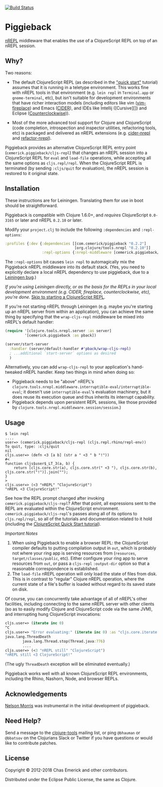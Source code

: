 [![Build Status](https://travis-ci.org/clojure-emacs/piggieback.png?branch=master)](http://travis-ci.org/clojure-emacs/piggieback)

# Piggieback

[nREPL](http://github.com/clojure/tools.nrepl) middleware that enables the
use of a ClojureScript REPL on top of an nREPL session.

## Why?

Two reasons:

* The default ClojureScript REPL (as described in the
["quick start"](https://github.com/clojure/clojurescript/wiki/Quick-Start)
tutorial) assumes that it is running in a teletype environment. This works fine
with nREPL tools in that environment (e.g. `lein repl` in `Terminal.app` or
`gnome-terminal`, etc), but isn't suitable for development environments that
have richer interaction models (including editors like vim ([vim-fireplace][]) and Emacs
([CIDER][]), and IDEs like Intellij ([Cursive][]) and Eclipse ([Counterclockwise][CCW])).

* Most of the more advanced tool support for Clojure and ClojureScript (code
  completion, introspection and inspector utilities, refactoring tools, etc) is
  packaged and delivered as nREPL extensions (e.g. [cider-nrepl][] and [refactor-nrepl][]).

Piggieback provides an alternative ClojureScript REPL entry point
(`cemerick.piggieback/cljs-repl`) that changes an nREPL session into a
ClojureScript REPL for `eval` and `load-file` operations, while accepting all
the same options as `cljs.repl/repl`. When the ClojureScript REPL is terminated
(by sending `:cljs/quit` for evaluation), the nREPL session is restored to it
original state.

## Installation

These instructions are for Leiningen. Translating them for use in boot should be
straightforward.

Piggieback is compatible with Clojure 1.6.0+, and _requires_ ClojureScript
`0.0-3165` or later and nREPL `0.2.10` or later.

Modify your `project.clj` to include the following `:dependencies` and
`:repl-options`:

```clojure
:profiles {:dev {:dependencies [[com.cemerick/piggieback "0.2.2"]
                                [org.clojure/tools.nrepl "0.2.10"]]
                 :repl-options {:nrepl-middleware [cemerick.piggieback/wrap-cljs-repl]}}}
```

The `:repl-options` bit causes `lein repl` to automagically mix the Piggieback
nREPL middleware into its default stack. (Yes, you need to explicitly declare a
local nREPL dependency to use piggieback, due to a
[Leiningen bug](https://github.com/technomancy/leiningen/issues/1771).)

_If you're using Leiningen directly, or as the basis for the REPLs in your local
development environment (e.g. CIDER, fireplace, counterclockwise, etc), you're
done._ [Skip to starting a ClojureScript REPL](#usage).

If you're not starting nREPL through Leiningen (e.g. maybe you're starting up
an nREPL server from within an application), you can achieve the same thing by
specifying that the `wrap-cljs-repl` middleware be mixed into nREPL's default
handler:

```clojure
(require '[clojure.tools.nrepl.server :as server]
         '[cemerick.piggieback :as pback])

(server/start-server
  :handler (server/default-handler #'pback/wrap-cljs-repl)
  ; ...additional `start-server` options as desired
  )
```

Alternatively, you can add `wrap-cljs-repl` to your application's hand-tweaked
nREPL handler.  Keep two things in mind when doing so:

* Piggieback needs to be "above" nREPL's
  `clojure.tools.nrepl.middleware.interruptible-eval/interruptible-eval`; it
  doesn't use `interruptible-eval`'s evaluation machinery, but it does reuse its
  execution queue and thus inherits its interrupt capability.
* Piggieback depends upon persistent REPL sessions, like those provided by
  `clojure.tools.nrepl.middleware.session/session`.)

## Usage

```
$ lein repl
....
user=> (cemerick.piggieback/cljs-repl (cljs.repl.rhino/repl-env))
To quit, type: :cljs/quit
nil
cljs.user=> (defn <3 [a b] (str a " <3 " b "!"))
#<
function cljs$user$_LT_3(a, b) {
    return [cljs.core.str(a), cljs.core.str(" <3 "), cljs.core.str(b), cljs.core.str("!")].join("");
}
>
cljs.user=> (<3 "nREPL" "ClojureScript")
"nREPL <3 ClojureScript!"
```

See how the REPL prompt changed after invoking
`cemerick.piggieback/cljs-repl`? After that point, all expressions sent to the
REPL are evaluated within the ClojureScript environment.
`cemerick.piggieback/cljs-repl`'s passes along all of its options to
`cljs.repl/repl`, so all of the tutorials and documentation related to it hold
(including the
[ClojureScript Quick Start tutorial](https://github.com/clojure/clojurescript/wiki/Quick-Start)).

*Important Notes*

1. When using Piggieback to enable a browser REPL: the ClojureScript compiler
   defaults to putting compilation output in `out`, which is probably not where
   your ring app is serving resources from (`resources`,
   `target/classes/public`, etc). Either configure your ring app to serve
   resources from `out`, or pass a `cljs-repl` `:output-dir` option so that a
   reasonable correspondence is established.
2. The `load-file` nREPL operation will only load the state of files from disk.
   This is in contrast to "regular" Clojure nREPL operation, where the current
   state of a file's buffer is loaded without regard to its saved state on disk.

Of course, you can concurrently take advantage of all of nREPL's other
facilities, including connecting to the same nREPL server with other clients (so
as to easily modify Clojure and ClojureScript code via the same JVM), and
interrupting hung ClojureScript invocations:

```clojure
cljs.user=> (iterate inc 0)
^C
cljs.user=> "Error evaluating:" (iterate inc 0) :as "cljs.core.iterate.call(null,cljs.core.inc,0);\n"
java.lang.ThreadDeath
        java.lang.Thread.stop(Thread.java:776)
		....
cljs.user=> (<3 "nREPL still" "ClojureScript")
"nREPL still <3 ClojureScript!"
```

(The ugly `ThreadDeath` exception will be eliminated eventually.)

Piggieback works well with all known ClojureScript REPL environments, including
the Rhino, Nashorn, Node, and browser REPLs.

## Acknowledgements

[Nelson Morris](http://twitter.com/xeqixeqi) was instrumental in the initial
development of piggieback.

## Need Help?

Send a message to the
[clojure-tools](http://groups.google.com/group/clojure-tools) mailing list, or
ping `@bhauman` or `@bbatsov` on the Clojurians Slack or Twitter if you
have questions or would like to contribute patches.

## License

Copyright © 2012-2018 Chas Emerick and other contributors.

Distributed under the Eclipse Public License, the same as Clojure.

[vim-fireplace]: https://github.com/tpope/vim-fireplace
[C<ursive]: https://cursive-ide.com/
[CIDER]: https://github.com/clojure-emacs/CIDER
[cider-nrepl]: https://github.com/clojure-emacs/cider-nrepl
[refactor-nrepl]: https://github.com/clojure-emacs/refactor-nrepl
[CCW]: https://github.com/ccw-ide/ccw
